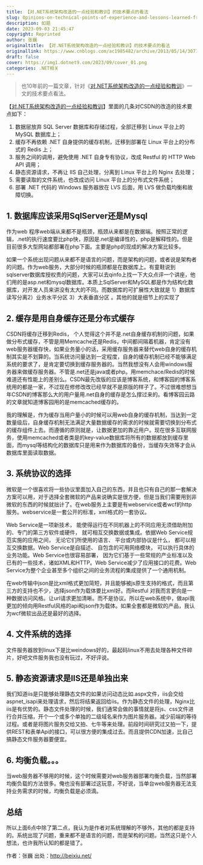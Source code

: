 ```yaml
---
title: 【对.NET系统架构改造的一点经验和教训】的技术要点的看法
slug: Opinions-on-technical-points-of-experience-and-lessons-learned-from-the-transformation-of-the-NET-system-architecture
description: 如题
date: 2023-09-03 21:45:47
copyright: Reprinted
author: 张巍
originaltitle: 【对.NET系统架构改造的一点经验和教训】的技术要点的看法
originallink: https://www.cnblogs.com/ac1985482/archive/2013/05/14/3077473.html
draft: false
cover: https://img1.dotnet9.com/2023/09/cover_01.png
categories: .NET相关
---
```


>也10年前的一篇文章，针对《[对.NET系统架构改造的一点经验和教训](https://news.cnblogs.com/n/177636/)》一文的技术要点看法。

【[对.NET系统架构改造的一点经验和教训](https://news.cnblogs.com/n/177636/)】里面的几条对CSDN的改造的技术要点如下：

1. 数据层放弃 SQL Server 数据库和存储过程，全部迁移到 Linux 平台上的 MySQL 数据库上；
2. 缓存不再依赖 .NET 自身提供的缓存机制，迁移到部署在 Linux 平台上的分布式的 Redis 上；
3. 服务之间的调用，避免使用 .NET 自身专有协议，改成 Restful 的 HTTP Web API 调用；
4. 静态资源请求，不再让 IIS 自己处理，分离到 Linux 平台上的 Nginx 去处理；
5. 需要读取的文件系统，也改成访问 Linux 平台上的分布式文件系统；
6. 部署 .NET 代码的 Windows 服务器放在 LVS 后面，用 LVS 做负载均衡和故障切换。

## 1. 数据库应该采用SqlServer还是Mysql  

作为web 程序web端从来都不是瓶颈，瓶颈从来都是在数据端。按照正常的逻辑，.net的执行速度要比php快，原因是.net是编译性的，php是解释性的。但是目前很多大型网站都部署在php下面。主要是php的现成的解决方案比较多。

如果一个系统出现问题从来都不是语言的问题，而是架构的问题，或者说是架构者的问题。作为web服务，大部分时候的瓶颈都是在数据库上。有童鞋说到sqlserver数据库授权贵的问题，大家可以去qinfo上找一下大众点评一个讲座，他们用的是asp.net和mysql数据库。本质上SqlServer和MySQL都是作为结构化数据库，对开发人员来讲没有太大的不同。而数据库的可扩展性大致就是 1）数据库读写分离2）业务水平分区 3）大表垂直分区 。其他的就是细节上的实现了

## 2. 缓存是用自身缓存还是分布式缓存
       
CSDN将缓存迁移到Redis， 个人觉得这个并不是.net自身缓存机制的问题，如果做分布式缓存，不管是用Memcache还是Redis，中间都间隔着机器，肯定没有web服务器缓存快，如果业务量小的话，采用缓存服务器来替代web自身的缓存机制其实是不划算的。当系统访问量达到一定程度，自身的缓存机制已经不能够满足系统的要求了，是肯定要切换到缓存服务器的。当然我想没有人会用windows服务器来做缓存服务器。不管是.net还是java或者php。用memchace/Redis的时候难道还有性能上的差别么。CSDN最先改版的应该是博客系统，和博客园的博客系统用的都是一家，不过现在修修改改已经早就不是原版的样子了。不过很难想想当年CSDN的博客那么大的用户量用.net自身的缓存是怎么撑过来的。看博客园云路的文章就知道博客园用的是memcached缓存的。

我的理解是，作为缓存当用户量小的时候可以用web自身的缓存机制，当达到一定数量级后，自身缓存机制无法满足大量数据缓存的需求的时候就需要切换到分布式的缓存组件上去。而遵循的原则就是，让数据更加的靠近用户。现在很多互联网服务，使用memcached或者类是的key-value数据库将所有的数据都放到缓存里面，而mysql等结构化的数据库只是用来作为数据库的备份，当缓存失效等才会从数据库里面读取数据。

## 3. 系统协议的选择
        
微软是一个很喜欢将一些协议里面加入自己的东西，并且也只有自己的那一套解决方案可以用，对于选择全套微软的产品来说确实是很方便，但是当我们需要用到非微软的东西的时候就拙计了。在web服务上主要是有webservice或者wcf的http服务。webservice是一套公开的标准，xml格式的一套协议。

Web Service是一项新技术， 能使得运行在不同机器上的不同应用无须借助附加的、专门的第三方软件或硬件， 就可相互交换数据或集成。依据Web Service规范实施的应用之间， 无论它们所使用的语言、 平台或内部协议是什么， 都可以相互交换数据。Web Service是自描述、 自包含的可用网络模块， 可以执行具体的业务功能。Web Service也很容易部署， 因为它们基于一些常规的产业标准以及已有的一些技术，诸如XML和HTTP。Web Service减少了应用接口的花费。Web Service为整个企业甚至多个组织之间的业务流程的集成提供了一个通用机制。
        
在web传输中json是比xml格式更加简短，并且能够被js原生支持的格式，而且第三方的支持也不少，选择json作为载体要比xml好。而Restful 对我而言更向是一种数据访问风格。让url请求更加清晰。而不是协议。所以在web系统中，做api我更加的倾向用Restful风格的api和json作为载体。如果全套都是微软的产品，我认为wcf微软出品还是最好的选择。

## 4. 文件系统的选择
        
文件服务器放到linux下是比weindows好的，最起码linux不用去处理各种文件碎片，好吧文件服务我也没有玩过，不好评说。

## 5. 静态资源请求是IIS还是单独出来
         
我们知道iis是只能够处理静态文件的如果访问动态比如.aspx文件，iis会交给aspnet_isapi来处理请求，然后将结果返回给iis。作为静态文件的处理，Nginx比iis是有优势的。静态文件处理的时候，我们通常会做的事情就是将js、css文件进行合并压缩，开个一个或多个单独的二级域名来作为图片服务器。减少前端的等待过程。或者是将图片服务交给又拍、七牛等来处理。前段时间研究过又拍一下，提供REST和表单Api的接口，可以很方便的集成过去。而且提供CDN加速，比自己搞静态文件服务器要便宜。

## 6. 均衡负载。。。
       
当web服务器不够用的时候，这个时候需要对web服务器部署均衡负载，当然部署均衡负载的方法很多。俺也没有部署过这玩意，不好说，当单台web服务器无法支持业务需求的时候，均衡负载是必须滴。

## 总结
       
所以上面6点中除了第二点，我认为是作者对系统理解的不够外，其他的都是支持的。系统出现了问题，重来都不是语言的问题，而是架构的问题。当然这只是个人想法，也许我所认知的都是错了。

作者：张巍
出处：http://beixiu.net/